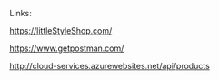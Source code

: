 Links:

https://littleStyleShop.com/

https://www.getpostman.com/

http://cloud-services.azurewebsites.net/api/products

